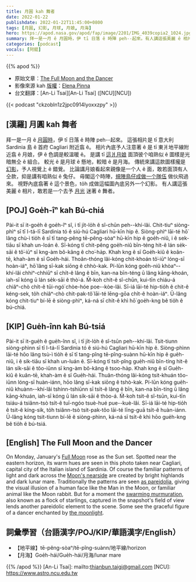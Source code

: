 ```yaml
---
title: 月圓 kah 舞者
date: 2022-01-22
publishdate: 2022-01-22T11:45:00+0800
tags: [月圓, 幻影, 月球, 月娘, 月海]
hero: https://apod.nasa.gov/apod/fap/image/2201/IMG_4039copia2_1024.jpg
summary: 拜一是一月 ê 月圓時，伊 tī 日落 ê 時陣 peh--起來。有人講這張美麗 ê 相片，敢若是一个去予月光迷著 ê 舞者。
categories: [podcast]
vocals: [阿錕]
---
```


{{% apod %}}

- 原始文章：[The Full Moon and the Dancer](https://apod.nasa.gov/apod/ap220122.html)
- 影像來源 kah [版權][copyright]：[Elena Pinna](https://www.instagram.com/through_my_lens_84/)
- 台文翻譯：[An-Li Tsai][An-Li Tsai] ([NCU][NCU])

{{< podcast "ckzobln1z2jpc0914lyoxxzpy" >}}

## [漢羅] 月圓 kah 舞者
拜一是一月 ê [月圓時][Full Moon]，伊 tī 日落 ê 時陣 peh--起來。
這張相片是 tī 意大利 Sardinia 島 ê 首府 Cagliari 附近翕 ê。
相片內底予人注意著 ê 是 tī 東爿地平線附近翕 ê 月娘，伊 ê 色調是較溫暖 ê。
是講 tī [這爿月娘][Moon's nearside] 面頂彼个咱熟似 ê 圖樣是光暗無仝 ê 組合。
較光 ê 是月球 ê 懸地，較暗 ê 是月海。
傳統來講這款圖樣攏是 [幻影][as pareidolia]，予人視覺上 ê 錯覺。
比論講月娘看起來親像是一个人 ê 面，敢若面頂有人仝款，抑是講有咱熟似 ê 兔仔。
毋閣這个時陣，[規陣鳥仔成做一个隊伍][swarming murmuration] 做伙飛過來。
視野內底翕著 ê 這个景色，to̍h 成做這幅圖內底另外一个幻影。
有人講這張美麗 ê 相片，敢若是一个去予 [月光][the moonlight] 迷著 ê 舞者。


## [POJ] Goe̍h-îⁿ kah Bú-chiá
Pài-it sī it-goe̍h ê goe̍h-îⁿ sî, i tī ji̍t-lo̍h ê sî-chūn peh--khí-lâi.
Chit-tiuⁿ siòng-phìⁿ sī tī I-tá-lī Sardinia tó ê siú-hú Cagliari hū-kīn hip ê.
Siòng-phìⁿ lāi-té hō͘ lâng chù-ì tio̍h ê sī tī tang-pêng tē-pêng-sòaⁿ hū-kīn hip ê goe̍h-niû, i ê sek-tiāu sī khah un-loán ê.
Sī-kóng tī chit-pêng goe̍h-niû bīn-téng hit-ê lán se̍k-sāi ê tô͘-iūⁿ sī kng-àm bô-kâng ê cho͘-ha̍p.
Khah kng ê sī Goe̍h-kiû ê koân-tē, khah-àm ê sī Goe̍h-hái.
Thoân-thóng lâi-kóng chit-khoán tô͘-iūⁿ lóng-sī hoàn-iáⁿ, hō͘ lâng sī-kak siōng ê chhò-kak.
Pí-lūn kóng goe̍h-niû khòaⁿ--khí-lâi chhiⁿ-chhiūⁿ sī chi̍t-ê lâng ê bīn, kan-na bīn-téng ū lâng kāng-khoán, iah-sī kóng ū lán se̍k-sāi ê thò͘-á.
M̄-koh chit-ê sî-chūn, kui-tīn chiáu-á chiâⁿ-chò chi̍t-ê tūi-ngó͘ chòe-hóe poe--kòe-lâi.
Sī-iá lāi-té hip-tio̍h ê chit-ê kéng-sek, to̍h chiâⁿ-chò chit-pak-tô͘ lāi-té lēng-gōa chi̍t-ê hoàn-iáⁿ.
Ū-lâng kóng chit-tiuⁿ bí-lē ê siòng-phìⁿ, ká-ná sī chi̍t-ê khì hō͘ goe̍h-kng bê tio̍h ê bú-chiá.

## [KIP] Gue̍h-înn kah Bú-tsiá
Pài-it sī it-gue̍h ê gue̍h-înn sî, i tī ji̍t-lo̍h ê sî-tsūn peh--khí-lâi.
Tsit-tiunn siòng-phìnn sī tī I-tá-lī Sardinia tó ê siú-hú Cagliari hū-kīn hip ê.
Siòng-phìnn lāi-té hōo lâng tsù-ì tio̍h ê sī tī tang-pîng tē-pîng-suànn hū-kīn hip ê gue̍h-niû, i ê sik-tiāu sī khah un-luán ê.
Sī-kóng tī tsit-pîng gue̍h-niû bīn-tíng hit-ê lán si̍k-sāi ê tôo-iūnn sī kng-àm bô-kâng ê tsoo-ha̍p.
Khah kng ê sī Gue̍h-kiû ê kuân-tē, khah-àm ê sī Gue̍h-hái.
Thuân-thóng lâi-kóng tsit-khuán tôo-iūnn lóng-sī huàn-iánn, hōo lâng sī-kak siōng ê tshò-kak.
Pí-lūn kóng gue̍h-niû khuànn--khí-lâi tshinn-tshiūnn sī tsi̍t-ê lâng ê bīn, kan-na bīn-tíng ū lâng kāng-khuán, iah-sī kóng ū lán si̍k-sāi ê thòo-á.
M̄-koh tsit-ê sî-tsūn, kui-tīn tsiáu-á tsiânn-tsò tsi̍t-ê tuī-ngóo tsuè-hué pue--kuè-lâi.
Sī-iá lāi-té hip-tio̍h ê tsit-ê kíng-sik, to̍h tsiânn-tsò tsit-pak-tôo lāi-té līng-guā tsi̍t-ê huàn-iánn.
Ū-lâng kóng tsit-tiunn bí-lē ê siòng-phìnn, ká-ná sī tsi̍t-ê khì hōo gue̍h-kng bê tio̍h ê bú-tsiá.

## [English] The Full Moon and the Dancer

On Monday, January's [Full Moon][Full Moon] rose as the Sun set.
Spotted near the eastern horizon, its warm hues are seen in this photo taken near Cagliari, capital city of the Italian island of Sardinia.
Of course the familiar patterns of light and dark across the [Moon's nearside][Moon's nearside] are created by bright highlands and dark lunar mare.
Traditionally the patterns are seen [as pareidolia][as pareidolia], giving the visual illusion of a human face like the Man in the Moon, or familiar animal like the Moon rabbit.
But for a moment the [swarming murmuration][swarming murmuration], also known as a flock of starlings, captured in the snapshot's field of view lends another pareidolic element to the scene.
Some see the graceful figure of a dancer enchanted by [the moonlight][the moonlight].

## 詞彙學習（台語漢字/POJ/KIP/華語漢字/English）
- 【地平線】tē-pêng-sòaⁿ/tē-pîng-suànn/地平線/horizon
- 【月海】Goe̍h-hái/Gue̍h-hái/月海/lunar mare


{{% /apod %}}
[An-Li Tsai]: mailto:thianbun.taigi@gmail.com
[NCU]: https://www.astro.ncu.edu.tw

[copyright]: https://apod.nasa.gov/apod/fap/lib/about_apod.html#srapply

[Full Moon]:https://solarsystem.nasa.gov/resources/2670/moon-phases-2022/
[Moon's nearside]:http://lroc.sese.asu.edu/posts/293
[as pareidolia]:https://apod.nasa.gov/apod/ap211030.html
[swarming murmuration]:https://www.youtube.com/watch?v=V4f_1_r80RY
[the moonlight]:https://apod.nasa.gov/apod/ap211118.html
